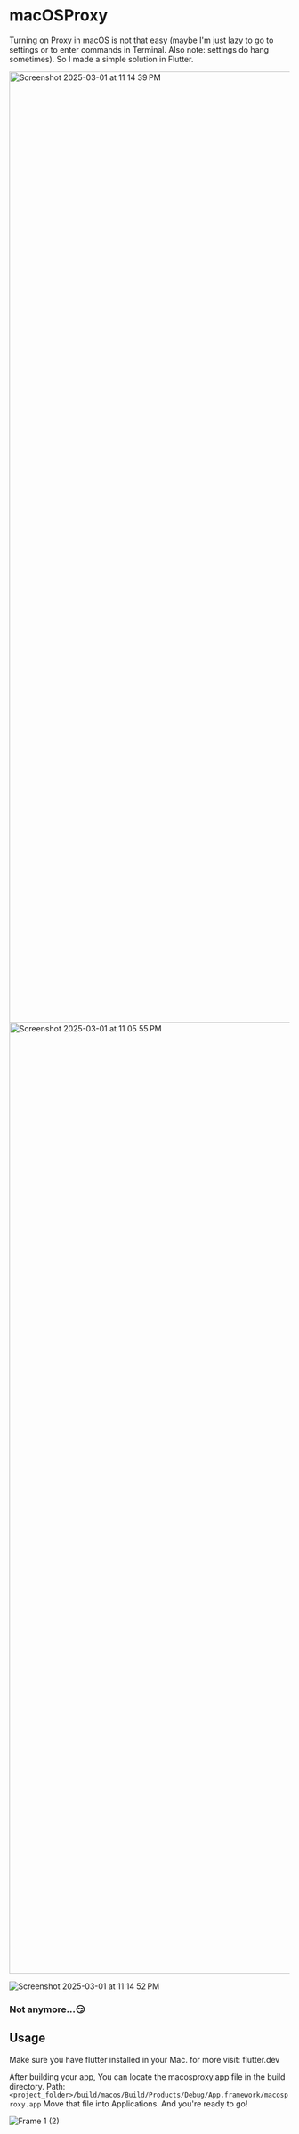 # macOSProxy

Turning on Proxy in macOS is not that easy (maybe I'm just lazy to go to settings or to enter commands in Terminal. Also note: settings do hang sometimes). So I made a simple solution in Flutter.

<img width="1710" alt="Screenshot 2025-03-01 at 11 14 39 PM" src="https://github.com/user-attachments/assets/b85f7878-a58f-4c13-9d6f-3ae1e61ec1dc" />

<img width="1710" alt="Screenshot 2025-03-01 at 11 05 55 PM" src="https://github.com/user-attachments/assets/731dd228-e429-4aa0-8b25-2fcaa25fc9da" />

![Screenshot 2025-03-01 at 11 14 52 PM](https://github.com/user-attachments/assets/98a84cf2-d744-4d20-a252-37e26309ff01)

### Not anymore...😏

## Usage

Make sure you have flutter installed in your Mac. for more visit: flutter.dev

After building your app, You can locate the macosproxy.app file in the build directory. Path: `<project_folder>/build/macos/Build/Products/Debug/App.framework/macosproxy.app`
Move that file into Applications. And you're ready to go!

![Frame 1 (2)](https://github.com/user-attachments/assets/571c3905-59a4-4e27-903f-2031b8de39f6)
